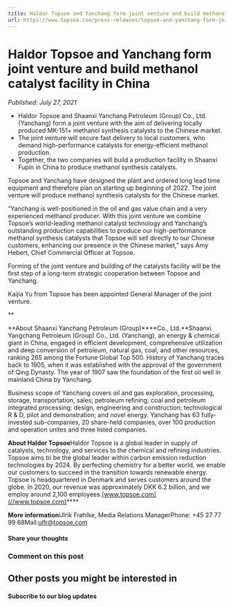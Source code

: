 ```yaml
---
title: Haldor Topsoe and Yanchang form joint venture and build methanol catalyst facility in China
url: https://www.topsoe.com/press-releases/topsoe-and-yanchang-form-joint-venture#main-content
---
```


# Haldor Topsoe and Yanchang form joint venture and build methanol catalyst facility in China

*Published: July 27, 2021*

- Haldor Topsoe and Shaanxi Yanchang Petroleum (Group) Co., Ltd. (Yanchang) form a joint venture with the aim of delivering locally produced MK-151+ methanol synthesis catalysts to the Chinese market.
- The joint venture will secure fast delivery to local customers, who demand high-performance catalysts for energy-efficient methanol production.
- Together, the two companies will build a production facility in Shaanxi Fupin in China to produce methanol synthesis catalysts.

Topsoe and Yanchang have designed the plant and ordered long lead time equipment and therefore plan on starting up beginning of 2022. The joint venture will produce methanol synthesis catalysts for the Chinese market.

“Yanchang is well-positioned in the oil and gas value chain and a very experienced methanol producer. With this joint venture we combine Topsoe’s world-leading methanol catalyst technology and Yanchang’s outstanding production capabilities to produce our high-performance methanol synthesis catalysts that Topsoe will sell directly to our Chinese customers, enhancing our presence in the Chinese market,” says Amy Hebert, Chief Commercial Officer at Topsoe.

Forming of the joint venture and building of the catalysts facility will be the first step of a long-term strategic cooperation between Topsoe and Yanchang.

Kaijia Yu from Topsoe has been appointed General Manager of the joint venture.

**

**About Shaanxi Yanchang Petroleum (Group)****Co., Ltd.**Shaanxi Yangchang Petroleum (Group) Co., Ltd. (Yanchang), an energy & chemical giant in China, engaged in efficient development, comprehensive utilization and deep conversion of petroleum, natural gas, coal, and other resources, ranking 265 among the Fortune Global Top 500. History of Yanchang traces back to 1905, when it was established with the approval of the government of Qing Dynasty. The year of 1907 saw the foundation of the first oil well in mainland China by Yanchang.

Business scope of Yanchang covers oil and gas exploration, processing, storage, transportation, sales; petroleum refining; coal and petroleum integrated processing; design, engineering and construction; technological R & D, pilot and demonstration; and novel energy. Yanchang has 63 fully-invested sub-companies, 20 share-held companies, over 100 production and operation unites and three listed companies.

**About Haldor Topsoe**Haldor Topsoe is a global leader in supply of catalysts, technology, and services to the chemical and refining industries. Topsoe aims to be the global leader within carbon emission reduction technologies by 2024. By perfecting chemistry for a better world, we enable our customers to succeed in the transition towards renewable energy. Topsoe is headquartered in Denmark and serves customers around the globe. In 2020, our revenue was approximately DKK 6.2 billion, and we employ around 2,100 employees.[www.topsoe.com](//www.topsoe.com)****

**More information**Ulrik Frøhlke, Media Relations ManagerPhone: +45 27 77 99 68Mail:[ulfr@topsoe.com](mailto:ulfr@topsoe.com)

#### Share your thoughts

### Comment on this post

## Other posts you might be interested in

#### Subscribe to our blog updates